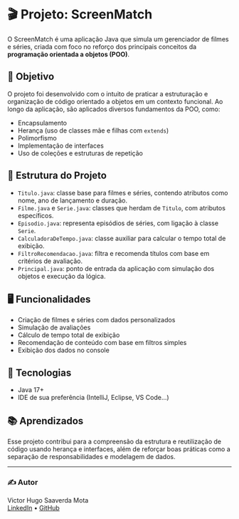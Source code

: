 # 🎬 Projeto: ScreenMatch

O ScreenMatch é uma aplicação Java que simula um gerenciador de filmes e séries, criada com foco no reforço dos principais conceitos da **programação orientada a objetos (POO)**.

## 📌 Objetivo

O projeto foi desenvolvido com o intuito de praticar a estruturação e organização de código orientado a objetos em um contexto funcional. Ao longo da aplicação, são aplicados diversos fundamentos da POO, como:

- Encapsulamento
- Herança (uso de classes mãe e filhas com `extends`)
- Polimorfismo
- Implementação de interfaces
- Uso de coleções e estruturas de repetição

## 🧱 Estrutura do Projeto

- `Titulo.java`: classe base para filmes e séries, contendo atributos como nome, ano de lançamento e duração.
- `Filme.java` e `Serie.java`: classes que herdam de `Titulo`, com atributos específicos.
- `Episodio.java`: representa episódios de séries, com ligação à classe `Serie`.
- `CalculadoraDeTempo.java`: classe auxiliar para calcular o tempo total de exibição.
- `FiltroRecomendacao.java`: filtra e recomenda títulos com base em critérios de avaliação.
- `Principal.java`: ponto de entrada da aplicação com simulação dos objetos e execução da lógica.

## 🖥️ Funcionalidades

- Criação de filmes e séries com dados personalizados
- Simulação de avaliações
- Cálculo de tempo total de exibição
- Recomendação de conteúdo com base em filtros simples
- Exibição dos dados no console

## 🚀 Tecnologias

- Java 17+
- IDE de sua preferência (IntelliJ, Eclipse, VS Code...)

## 📚 Aprendizados

Esse projeto contribui para a compreensão da estrutura e reutilização de código usando herança e interfaces, além de reforçar boas práticas como a separação de responsabilidades e modelagem de dados.

---

### ✍️ Autor

Victor Hugo Saaverda Mota  
[LinkedIn](https://www.linkedin.com/in/victorhugosaavedramota/) • [GitHub](https://github.com/VictorHugoSMota)
